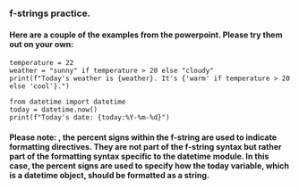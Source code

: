 ### f-strings practice. 

#### Here are a couple of the examples from the powerpoint. Please try them out on your own:
```
temperature = 22
weather = "sunny" if temperature > 20 else "cloudy"
print(f"Today's weather is {weather}. It's {'warm' if temperature > 20 else 'cool'}.")
```

```
from datetime import datetime
today = datetime.now()
print(f"Today's date: {today:%Y-%m-%d}")
```
#### Please note: , the percent signs within the f-string are used to indicate formatting directives. They are not part of the f-string syntax but rather part of the formatting syntax specific to the datetime module. In this case, the percent signs are used to specify how the today variable, which is a datetime object, should be formatted as a string.

